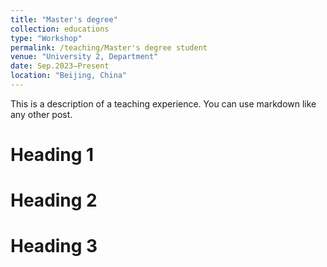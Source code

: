 ```yaml
---
title: "Master's degree"
collection: educations
type: "Workshop"
permalink: /teaching/Master's degree student
venue: "University 2, Department"
date: Sep.2023–Present 
location: "Beijing, China"
---
```


This is a description of a teaching experience. You can use markdown like any other post.

Heading 1
======

Heading 2
======

Heading 3
======
